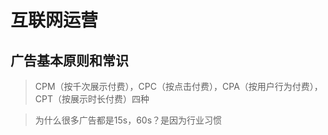# 互联网运营

## 广告基本原则和常识

>CPM（按千次展示付费），CPC（按点击付费），CPA（按用户行为付费），CPT（按展示时长付费）四种

>为什么很多广告都是15s，60s？是因为行业习惯